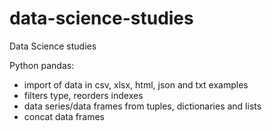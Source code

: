 # data-science-studies
Data Science studies


Python pandas:
- import of data in csv, xlsx, html, json and txt examples
- filters type, reorders indexes
- data series/data frames from tuples, dictionaries and lists
- concat data frames